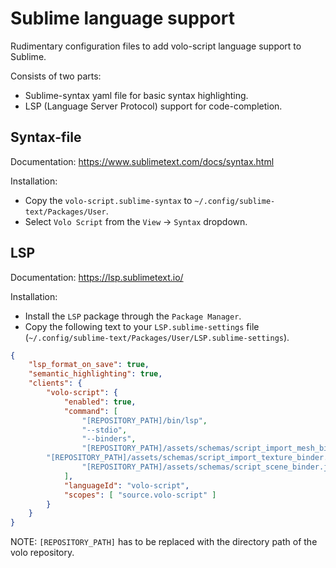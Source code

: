 # Sublime language support

Rudimentary configuration files to add volo-script language support to Sublime.

Consists of two parts:
- Sublime-syntax yaml file for basic syntax highlighting.
- LSP (Language Server Protocol) support for code-completion.

## Syntax-file

Documentation: https://www.sublimetext.com/docs/syntax.html

Installation:
* Copy the `volo-script.sublime-syntax` to `~/.config/sublime-text/Packages/User`.
* Select `Volo Script` from the `View` -> `Syntax` dropdown.

## LSP

Documentation: https://lsp.sublimetext.io/

Installation:
* Install the `LSP` package through the `Package Manager`.
* Copy the following text to your `LSP.sublime-settings` file (`~/.config/sublime-text/Packages/User/LSP.sublime-settings`).
```json
{
	"lsp_format_on_save": true,
 	"semantic_highlighting": true,
 	"clients": {
 		"volo-script": {
			"enabled": true,
			"command": [
				"[REPOSITORY_PATH]/bin/lsp",
				"--stdio",
				"--binders",
				"[REPOSITORY_PATH]/assets/schemas/script_import_mesh_binder.json"
        "[REPOSITORY_PATH]/assets/schemas/script_import_texture_binder.json"
				"[REPOSITORY_PATH]/assets/schemas/script_scene_binder.json"
			],
			"languageId": "volo-script",
			"scopes": [ "source.volo-script" ]
		}
	}
}
```
NOTE: `[REPOSITORY_PATH]` has to be replaced with the directory path of the volo repository.

